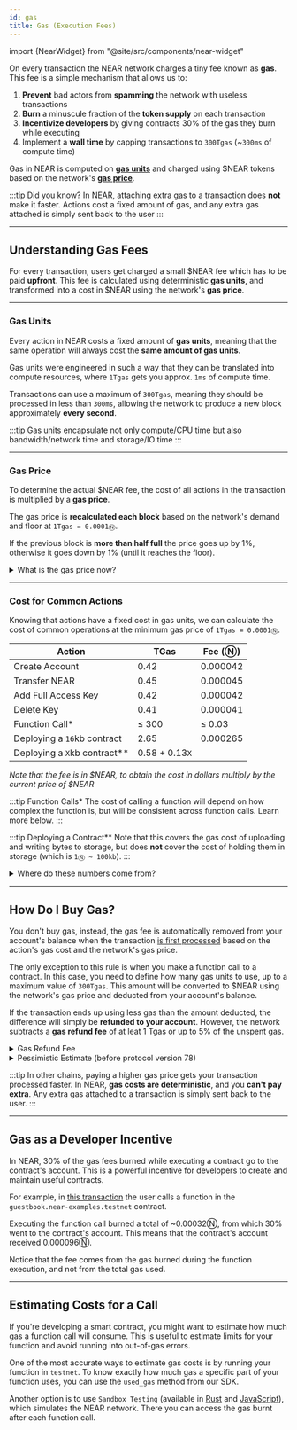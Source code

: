 ```yaml
---
id: gas
title: Gas (Execution Fees)
---
```


import {NearWidget} from "@site/src/components/near-widget"

On every transaction the NEAR network charges a tiny fee known as **gas**. This fee is a simple mechanism that allows us to:

1. **Prevent** bad actors from **spamming** the network with useless transactions
2. **Burn** a minuscule fraction of the **token supply** on each transaction
3. **Incentivize developers** by giving contracts 30% of the gas they burn while executing
4. Implement a **wall time** by capping transactions to `300Tgas` (~`300ms` of compute time)

Gas in NEAR is computed on [**gas units**](/protocol/gas#gas-units) and charged using $NEAR tokens based on the network's [**gas price**](/protocol/gas#gas-price).

:::tip Did you know?
In NEAR, attaching extra gas to a transaction does **not** make it faster. Actions cost a fixed amount of gas, and any extra gas attached is simply sent back to the user
:::

---

## Understanding Gas Fees
For every transaction, users get charged a small $NEAR fee which has to be paid **upfront**. This fee is calculated using deterministic **gas units**, and transformed into a cost in $NEAR using the network's **gas price**.

<hr class="subsection" />

### Gas Units
Every action in NEAR costs a fixed amount of **gas units**, meaning that the same operation will always cost the **same amount of gas units**.

Gas units were engineered in such a way that they can be translated into compute resources, where `1Tgas` gets you approx. `1ms` of compute time.

Transactions can use a maximum of `300Tgas`, meaning they should be processed in less than `300ms`, allowing the network to produce a new block approximately **every second**.

:::tip
Gas units encapsulate not only compute/CPU time but also bandwidth/network time and storage/IO time
:::

<hr class="subsection" />

### Gas Price
To determine the actual $NEAR fee, the cost of all actions in the transaction is multiplied by a **gas price**.

The gas price is **recalculated each block** based on the network's demand and floor at `1Tgas = 0.0001Ⓝ`.

If the previous block is **more than half full** the price goes up by 1%, otherwise it goes down by 1% (until it reaches the floor).

<details>

<summary> What is the gas price now? </summary>

You can query how much a gas unit costs in `yoctoNEAR` (1Ⓝ = `1e24` yocto) through the [`RPC`](/api/rpc/gas#gas-price). To convert in `Tgas` per `NEAR` simply divide by `1e12`.


<NearWidget height="40px">

```js
const query = fetch('https://rpc.near.org', {
  method: 'POST',
  headers: {
    'Content-Type': 'application/json'
  },
  body: JSON.stringify({
    jsonrpc: '2.0',
    id: 'dontcare',
    method: 'gas_price',
    params: [null]
  })
})

const yocto = query.body.result.gas_price
return `Right now, 1 Tgas costs ${Number(yocto) / 1e12}Ⓝ`
```

</NearWidget>

</details>

<hr class="subsection" />

### Cost for Common Actions

Knowing that actions have a fixed cost in gas units, we can calculate the cost of common operations at the minimum gas price of `1Tgas = 0.0001Ⓝ`.

| Action                       | TGas           | Fee (Ⓝ)  |
|------------------------------|----------------|----------|
| Create Account               | 0.42           | 0.000042 |
| Transfer NEAR                | 0.45           | 0.000045 |
| Add Full Access Key          | 0.42           | 0.000042 |
| Delete Key                   | 0.41           | 0.000041 |
| Function Call*               | ≤ 300          | ≤ 0.03   |
| Deploying a `16`kb contract  | 2.65           | 0.000265 |
| Deploying a `X`kb contract** | 0.58 + 0.13`X` |          |


_Note that the fee is in $NEAR, to obtain the cost in dollars multiply by the current price of $NEAR_

:::tip Function Calls*
The cost of calling a function will depend on how complex the function is, but will be consistent across function calls. Learn more below.
:::

:::tip Deploying a Contract**
Note that this covers the gas cost of uploading and writing bytes to storage, but does **not** cover the cost of holding them in storage (which is `1Ⓝ ~ 100kb`).
:::

<details className="info">
<summary>Where do these numbers come from?</summary>

NEAR is [configured](https://github.com/near/nearcore/blob/master/core/primitives/res/runtime_configs/parameters.yaml) with base costs. An example:

```json
  transfer_cost: {
    send_sir:     115123062500,
    send_not_sir: 115123062500,
    execution:    115123062500
  },
  deploy_contract_cost: 184765750000,
  deploy_contract_cost_per_byte: 64572944
```

The "sir" here stands for "sender is receiver". Yes, these are all identical, but that could change in the future.

When you make a request to transfer funds, NEAR immediately deducts the appropriate `send` amount from your account. Then it creates a [_receipt_, an internal book-keeping mechanism](./transaction-execution.md). Creating a receipt has its own associated costs:

```json
  action_receipt_creation_config: {
    send_sir:     108059500000,
    send_not_sir: 108059500000,
    execution:    108059500000
  }
```

You can query this value by using the [`protocol_config`](/api/rpc/protocol#protocol-config) RPC endpoint and search for `action_receipt_creation_config`.

The appropriate amount for creating this receipt is also immediately deducted from your account.

The "transfer" action won't be finalized until the next block. At this point, the `execution` amount for each of these actions will be deducted from your account.

Although gas prices can change between the time of purchase and time of execution, the gas price per transaction is fixed since protocol version 78. 

```
    (
      transfer_cost.send_not_sir + action_receipt_creation_config.send_not_sir + transfer_cost.execution + action_receipt_creation_config.execution
    ) * gas_price
```

Prior to protocol version 78, the gas prices of each block was used for the work done at that height. 

```
    (
      transfer_cost.send_not_sir + action_receipt_creation_config.send_not_sir 
    ) * gas_price_at_block_1 +
    (
      transfer_cost.execution + action_receipt_creation_config.execution
    ) * gas_price_at_block_2
```
</details>

---

## How Do I Buy Gas?

You don't buy gas, instead, the gas fee is automatically removed from your account's balance when the transaction [is first processed](./transaction-execution.md#block-1-the-transaction-arrives) based on the action's gas cost and the network's gas price.

The only exception to this rule is when you make a function call to a contract. In this case, you need to define how many gas units to use, up to a maximum value of `300Tgas`. This amount will be converted to $NEAR using the network's gas price and deducted from your account's balance.

If the transaction ends up using less gas than the amount deducted, the difference will simply be **refunded to your account**. However, the network subtracts a **gas refund fee** of at leat 1 Tgas or up to 5% of the unspent gas.

<details>

<summary> Gas Refund Fee </summary>

Since protocol version 78, the unspent gas at the end of receipt execution is subject to a gas refund fee. The fee is calculated as `max(1 Tgas, 0.05 * unspent_gas) * gas_price`. The gas price is from the time of purchase.

_But why introducing such a fee instead of refunding all gas?_

The reason is that attaching too much gas to function calls makes the network less efficient.

Congestion control between shards gets tricky when transactions have much more gas attached than they actually use. The network limits how many cross contract calls can target a single shard per chunk, to avoid huge queues of incoming receipts on a shard. This limit sees the attached gas as an upper boundary for how much work the receipt causes on the receiving shard. Attaching too much gas can cause this limit to become too restrictive, which stalls shards unnecessarily.

The other inefficiency comes from the refund receipts that prior to version 78 have been created for essentially every function call. While each of them is relatively cheap to execute, in the sum they were a significant part of the global traffic on NEAR Protocol.

To read more about the deicsion to introduce this fee, pleaes take a look at the [NEP-536](https://github.com/near/NEPs/pull/536)

</details>

<details>

<summary> Pessimistic Estimate (before protocol version 78) </summary>

*This section is no longer relevant with protocol version 78 or later.*

While actions have a fixed cost in gas units, the gas price might change block to block. Since transactions can take more than 1 block to execute, the gas price might go up during the transaction's execution.

To avoid the need to recalculate the gas price for each block, the network will charge you upfront a pessimistic estimate of the gas fee.

Let's take as an example [this transaction calling a contract method](https://testnet.nearblocks.io/txns/JD8Bg4u8kaYeaSsGBqkvhSDCEPgXhtwJRBBPKicCEPMs). The transaction was submitted with 10Tgas attached.

- 10Tgas would cost 0.001Ⓝ at the price when the transaction was submitted
- The transaction used:
  - 2.4Tgas to convert the [transaction into a receipt](./transaction-execution.md#block-1-the-transaction-arrives): 0.00024Ⓝ
  - 3.2Tgas to execute the function in the contract: 0.00032Ⓝ
  - Total: 5.6Tgas or 0.00056Ⓝ
- In the end, the user was returned  0.00104Ⓝ

Since the system returned `0.00104Ⓝ`, and the transaction expended `0.00056Ⓝ`, the user was charged upfront `0.0016Ⓝ`, this is 60% more than what the user expected to pay (0.001Ⓝ).

This 60% up comes from assuming that the price of gas will go up by 1% on each block, and the transaction will take 50 blocks to execute (`1.01**50 ~ 1.64`).

</details>

:::tip
In other chains, paying a higher gas price gets your transaction processed faster. In NEAR, **gas costs are deterministic**, and you **can't pay extra**. Any extra gas attached to a transaction is simply sent back to the user.
:::

---

## Gas as a Developer Incentive

In NEAR, 30% of the gas fees burned while executing a contract go to the contract's account. This is a powerful incentive for developers to create and maintain useful contracts.

For example, in [this transaction](https://testnet.nearblocks.io/txns/JD8Bg4u8kaYeaSsGBqkvhSDCEPgXhtwJRBBPKicCEPMs) the user calls a function in the `guestbook.near-examples.testnet` contract.

Executing the function call burned a total of ~0.00032Ⓝ, from which 30% went to the contract's account. This means that the contract's account received 0.000096Ⓝ.

Notice that the fee comes from the gas burned during the function execution, and not from the total gas used.

---

## Estimating Costs for a Call

If you're developing a smart contract, you might want to estimate how much gas a function call will consume. This is useful to estimate limits for your function and avoid running into out-of-gas errors.

One of the most accurate ways to estimate gas costs is by running your function in `testnet`. To know exactly how much gas a specific part of your function uses, you can use the `used_gas` method from our SDK.

Another option is to use `Sandbox Testing` (available in [Rust](https://github.com/near/workspaces-rs/tree/main/examples/src) and [JavaScript](https://github.com/near/workspaces-js)), which simulates the NEAR network. There you can access the gas burnt after each function call.